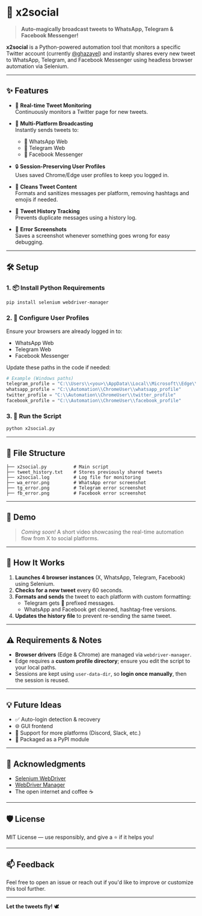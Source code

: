 
# 🚀 x2social

> **Auto-magically broadcast tweets to WhatsApp, Telegram & Facebook Messenger!**

**x2social** is a Python-powered automation tool that monitors a specific Twitter account (currently [@ghazayel](https://x.com/ghazayel)) and instantly shares every new tweet to WhatsApp, Telegram, and Facebook Messenger using headless browser automation via Selenium.

---

## ✨ Features

- 🔁 **Real-time Tweet Monitoring**  
  Continuously monitors a Twitter page for new tweets.

- 💬 **Multi-Platform Broadcasting**  
  Instantly sends tweets to:
  - 📲 WhatsApp Web
  - 📢 Telegram Web
  - 💬 Facebook Messenger

- 🔒 **Session-Preserving User Profiles**  
  Uses saved Chrome/Edge user profiles to keep you logged in.

- 🧼 **Cleans Tweet Content**  
  Formats and sanitizes messages per platform, removing hashtags and emojis if needed.

- 📜 **Tweet History Tracking**  
  Prevents duplicate messages using a history log.

- 📸 **Error Screenshots**  
  Saves a screenshot whenever something goes wrong for easy debugging.

---

## 🛠️ Setup

### 1. 📦 Install Python Requirements

```bash
pip install selenium webdriver-manager
```

### 2. 🧭 Configure User Profiles

Ensure your browsers are already logged in to:
- WhatsApp Web
- Telegram Web
- Facebook Messenger

Update these paths in the code if needed:

```python
# Example (Windows paths)
telegram_profile = "C:\\Users\\<you>\\AppData\\Local\\Microsoft\\Edge\\User Data"
whatsapp_profile = "C:\\Automation\\ChromeUser\\whatsapp_profile"
twitter_profile = "C:\\Automation\\ChromeUser\\twitter_profile"
facebook_profile = "C:\\Automation\\ChromeUser\\facebook_profile"
```

### 3. 🧪 Run the Script

```bash
python x2social.py
```

---

## 📁 File Structure

```text
├── x2social.py          # Main script
├── tweet_history.txt    # Stores previously shared tweets
├── x2social.log         # Log file for monitoring
├── wa_error.png         # WhatsApp error screenshot
├── tg_error.png         # Telegram error screenshot
├── fb_error.png         # Facebook error screenshot
```

---

## 📸 Demo

> *Coming soon!* A short video showcasing the real-time automation flow from X to social platforms.

---

## 🧠 How It Works

1. **Launches 4 browser instances** (X, WhatsApp, Telegram, Facebook) using Selenium.
2. **Checks for a new tweet** every 60 seconds.
3. **Formats and sends** the tweet to each platform with custom formatting:
   - Telegram gets 🔴 prefixed messages.
   - WhatsApp and Facebook get cleaned, hashtag-free versions.
4. **Updates the history file** to prevent re-sending the same tweet.

---

## ⚠️ Requirements & Notes

- **Browser drivers** (Edge & Chrome) are managed via `webdriver-manager`.
- Edge requires a **custom profile directory**; ensure you edit the script to your local paths.
- Sessions are kept using `user-data-dir`, so **login once manually**, then the session is reused.

---

## 💡 Future Ideas

- ✅ Auto-login detection & recovery
- 🌐 GUI frontend
- 📨 Support for more platforms (Discord, Slack, etc.)
- 🐍 Packaged as a PyPI module

---

## 🙏 Acknowledgments

- [Selenium WebDriver](https://www.selenium.dev/)
- [WebDriver Manager](https://github.com/SergeyPirogov/webdriver_manager)
- The open internet and coffee ☕️

---

## 🛡️ License

MIT License — use responsibly, and give a ⭐ if it helps you!

---

## 📫 Feedback

Feel free to open an issue or reach out if you'd like to improve or customize this tool further.

---

**Let the tweets fly!** 🕊️
